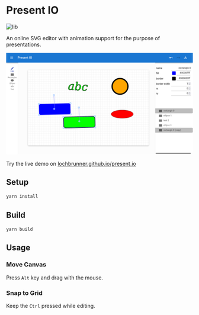 # Present IO

![lib](https://github.com/lochbrunner/present.io/workflows/unittests/badge.svg)

An online SVG editor with animation support for the purpose of presentations.

![screenshot](docs/present-io-screenshot.png)

Try the live demo on [lochbrunner.github.io/present.io](https://lochbrunner.github.io/present.io)

## Setup

```bash
yarn install
```

## Build

```bash
yarn build
```

## Usage

### Move Canvas

Press `Alt` key and drag with the mouse.

### Snap to Grid

Keep the `Ctrl` pressed while editing.